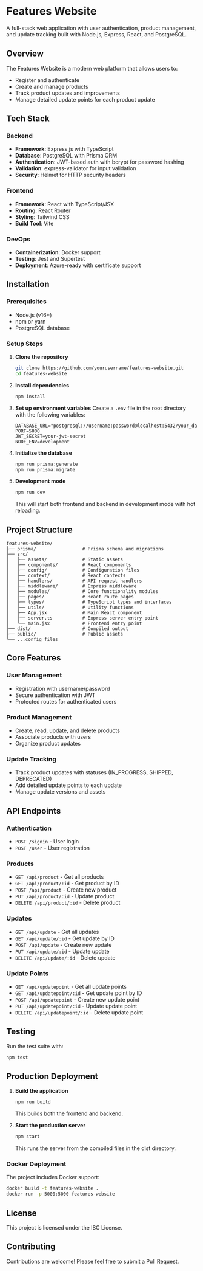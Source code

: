 # Features Website

A full-stack web application with user authentication, product management, and update tracking built with Node.js, Express, React, and PostgreSQL.

## Overview

The Features Website is a modern web platform that allows users to:
- Register and authenticate
- Create and manage products
- Track product updates and improvements
- Manage detailed update points for each product update

## Tech Stack

### Backend
- **Framework**: Express.js with TypeScript
- **Database**: PostgreSQL with Prisma ORM
- **Authentication**: JWT-based auth with bcrypt for password hashing
- **Validation**: express-validator for input validation
- **Security**: Helmet for HTTP security headers

### Frontend
- **Framework**: React with TypeScript/JSX
- **Routing**: React Router
- **Styling**: Tailwind CSS
- **Build Tool**: Vite

### DevOps
- **Containerization**: Docker support
- **Testing**: Jest and Supertest
- **Deployment**: Azure-ready with certificate support

## Installation

### Prerequisites
- Node.js (v16+)
- npm or yarn
- PostgreSQL database

### Setup Steps

1. **Clone the repository**
   ```bash
   git clone https://github.com/yourusername/features-website.git
   cd features-website
   ```

2. **Install dependencies**
   ```bash
   npm install
   ```

3. **Set up environment variables**
   Create a `.env` file in the root directory with the following variables:
   ```
   DATABASE_URL="postgresql://username:password@localhost:5432/your_database"
   PORT=5000
   JWT_SECRET=your-jwt-secret
   NODE_ENV=development
   ```

4. **Initialize the database**
   ```bash
   npm run prisma:generate
   npm run prisma:migrate
   ```

5. **Development mode**
   ```bash
   npm run dev
   ```
   This will start both frontend and backend in development mode with hot reloading.

## Project Structure

```
features-website/
├── prisma/                 # Prisma schema and migrations
├── src/
│   ├── assets/             # Static assets
│   ├── components/         # React components
│   ├── config/             # Configuration files
│   ├── context/            # React contexts
│   ├── handlers/           # API request handlers
│   ├── middleware/         # Express middleware
│   ├── modules/            # Core functionality modules
│   ├── pages/              # React route pages
│   ├── types/              # TypeScript types and interfaces
│   ├── utils/              # Utility functions
│   ├── App.jsx             # Main React component
│   ├── server.ts           # Express server entry point
│   └── main.jsx            # Frontend entry point
├── dist/                   # Compiled output
├── public/                 # Public assets
└── ...config files
```

## Core Features

### User Management
- Registration with username/password
- Secure authentication with JWT
- Protected routes for authenticated users

### Product Management
- Create, read, update, and delete products
- Associate products with users
- Organize product updates

### Update Tracking
- Track product updates with statuses (IN_PROGRESS, SHIPPED, DEPRECATED)
- Add detailed update points to each update
- Manage update versions and assets

## API Endpoints

### Authentication
- `POST /signin` - User login
- `POST /user` - User registration

### Products
- `GET /api/product` - Get all products
- `GET /api/product/:id` - Get product by ID
- `POST /api/product` - Create new product
- `PUT /api/product/:id` - Update product
- `DELETE /api/product/:id` - Delete product

### Updates
- `GET /api/update` - Get all updates
- `GET /api/update/:id` - Get update by ID
- `POST /api/update` - Create new update
- `PUT /api/update/:id` - Update update
- `DELETE /api/update/:id` - Delete update

### Update Points
- `GET /api/updatepoint` - Get all update points
- `GET /api/updatepoint/:id` - Get update point by ID
- `POST /api/updatepoint` - Create new update point
- `PUT /api/updatepoint/:id` - Update update point
- `DELETE /api/updatepoint/:id` - Delete update point

## Testing

Run the test suite with:
```bash
npm test
```

## Production Deployment

1. **Build the application**
   ```bash
   npm run build
   ```
   This builds both the frontend and backend.

2. **Start the production server**
   ```bash
   npm start
   ```
   This runs the server from the compiled files in the dist directory.

### Docker Deployment

The project includes Docker support:
```bash
docker build -t features-website .
docker run -p 5000:5000 features-website
```

## License

This project is licensed under the ISC License.

## Contributing

Contributions are welcome! Please feel free to submit a Pull Request.
